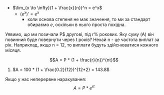 - $\lim_{x \to \infty}(1 + \frac{x}{n})^n = e^x$
	- $(e^x)' = e^x$
		- коли основа степеня не має значення, то ми за стандарт обираємо $e$, оскільки в нього проста похідна.

Уявимо, що ми позичали P$ другові, під r% рокових. Яку суму (A) він повинний буде повернути через t років? Нехай n - це частота виплат за рік. Наприклад, якщо n  = 12, то виплати будуть здійснюватися кожного місяця.

$$A = P * (1 + \frac{r}{n})^{nt}$$
1. $A = 100 * (1 + \frac{0.2}{12})^{12*2} = 143.8$

Якщо у нас неперервне нарахування:
$$A = P * e^{rt}$$